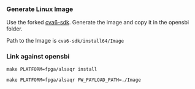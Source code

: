 ### Generate Linux Image

Use the forked [cva6-sdk](https://github.com/AlSaqr-platform/cva6). Generate the image and copy it in the opensbi folder.

Path to the Image is `cva6-sdk/install64/Image`

### Link against opensbi
```
make PLATFORM=fpga/alsaqr install

make PLATFORM=fpga/alsaqr FW_PAYLOAD_PATH=./Image

```